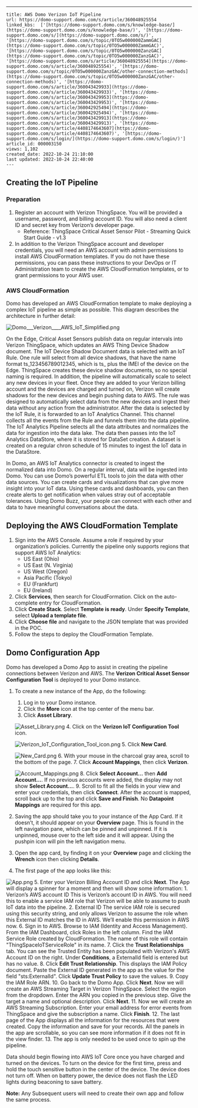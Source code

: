 ---
    title: AWS Domo Verizon IoT Pipeline
    url: https://domo-support.domo.com/s/article/360048925554
    linked_kbs:  ['[https://domo-support.domo.com/s/knowledge-base/](https://domo-support.domo.com/s/knowledge-base/)', '[https://domo-support.domo.com/s/](https://domo-support.domo.com/s/)', '[https://domo-support.domo.com/s/topic/0TO5w000000ZammGAC](https://domo-support.domo.com/s/topic/0TO5w000000ZammGAC)', '[https://domo-support.domo.com/s/topic/0TO5w000000ZanzGAC](https://domo-support.domo.com/s/topic/0TO5w000000ZanzGAC)', '[https://domo-support.domo.com/s/article/360048925554](https://domo-support.domo.com/s/article/360048925554)', '[https://domo-support.domo.com/s/topic/0TO5w000000ZanzGAC/other-connection-methods](https://domo-support.domo.com/s/topic/0TO5w000000ZanzGAC/other-connection-methods)', '[https://domo-support.domo.com/s/article/360043429933](https://domo-support.domo.com/s/article/360043429933)', '[https://domo-support.domo.com/s/article/360043429953](https://domo-support.domo.com/s/article/360043429953)', '[https://domo-support.domo.com/s/article/360042925494](https://domo-support.domo.com/s/article/360042925494)', '[https://domo-support.domo.com/s/article/360043429913](https://domo-support.domo.com/s/article/360043429913)', '[https://domo-support.domo.com/s/article/4408174643607](https://domo-support.domo.com/s/article/4408174643607)', '[https://domo-support.domo.com/s/login/](https://domo-support.domo.com/s/login/)']
    article_id: 000003150
    views: 1,102
    created_date: 2022-10-24 21:10:00
    last updated: 2022-10-24 22:40:00
    ---



Creating the IoT Pipeline
-------------------------


### Preparation


1. Register an account with Verizon ThingSpace. You will be provided a username, password, and billing account ID. You will also need a client ID and secret key from Verizon’s developer page.
	* Reference: ThingSpace Critical Asset Sensor Pilot - Streaming Quick Start Guide - v1.3
2. In addition to the Verizon ThingSpace account and developer credentials, you will need an AWS account with admin permissions to install AWS CloudFormation templates. If you do not have these permissions, you can pass these instructions to your DevOps or IT Administration team to create the AWS CloudFormation templates, or to grant permissions to your AWS user.


### AWS CloudFormation


Domo has developed an AWS CloudFormation template to make deploying a complex IoT pipeline as simple as possible. This diagram describes the architecture in further detail:


![Domo___Verizon____AWS_IoT_Simplified.png](Domo___Verizon____AWS_IoT_Simplified.png)


On the Edge, Critical Asset Sensors publish data on regular intervals into Verizon ThingSpace, which updates an AWS Thing Device Shadow document. The IoT Device Shadow Document data is selected with an IoT Rule. One rule will select from all device shadows, that have the name format ts\_123456789012345, which is ts\_ plus the IMEI of the device on the Edge. ThingSpace creates these device shadow documents, so no special naming is required. In addition, the pipeline will automatically scale to select any new devices in your fleet. Once they are added to your Verizon billing account and the devices are charged and turned on, Verizon will create shadows for the new devices and begin pushing data to AWS. The rule was designed to automatically select data from the new devices and ingest their data without any action from the administrator. After the data is selected by the IoT Rule, it is forwarded to an IoT Analytics Channel. This channel collects all the events from the Rule and funnels them into the data pipeline. The IoT Analytics Pipeline selects all the data attributes and normalizes the data for ingestion into the data lake. The data then passes into the IoT Analytics DataStore, where it is stored for DataSet creation. A dataset is created on a regular chron schedule of 15 minutes to ingest the IoT data in the DataStore.


In Domo, an AWS IoT Analytics connector is created to ingest the normalized data into Domo. On a regular interval, data will be ingested into Domo. You can use Domo’s powerful ETL tools to join the data with other data sources. You can create cards and visualizations that can give more insight into your IoT data. Using these cards and dashboards, you can then create alerts to get notification when values stray out of acceptable tolerances. Using Domo Buzz, your people can connect with each other and data to have meaningful conversations about the data.


Deploying the AWS CloudFormation Template
-----------------------------------------


1. Sign into the AWS Console. Assume a role if required by your organization’s policies. Currently the pipeline only supports regions that support AWS IoT Analytics:
	* US East (Ohio)
	* US East (N. Virginia)
	* US West (Oregon)
	* Asia Pacific (Tokyo)
	* EU (Frankfurt)
	* EU (Ireland)
2. Click **Services**, then search for CloudFormation. Click on the auto-complete entry for CloudFormation.
3. Click **Create Stack**. Select **Template is ready**. Under **Specify Template**, select **Upload a template file**.
4. Click **Choose file** and navigate to the JSON template that was provided in the POC.
5. Follow the steps to deploy the CloudFormation Template.


Domo Configuration App
----------------------


Domo has developed a Domo App to assist in creating the pipeline connections between Verizon and AWS. The **Verizon Critical Asset Sensor Configuration Tool** is deployed to your Domo instance. 


1. To create a new instance of the App, do the following:
	1. Log in to your Domo instance.
	2. Click the **More** icon at the top center of the menu bar.
	3. Click **Asset Library**.  
	   
	 ![Asset_Library.png](Asset_Library.png)
	4. Click on the **Verizon IoT Configuration Tool** icon.  
	   
	 ![Verizon_IoT_Configuration_Tool_icon.png](Verizon_IoT_Configuration_Tool_icon.png)
	5. Click **New Card**.  
	   
	 ![New_Card.png](New_Card.png)
	6. With your mouse in the charcoal gray area, scroll to the bottom of the page.
	7. Click **Account Mappings**, then click **Verizon**.  
	   
	 ![Account_Mappings.png](Account_Mappings.png)
	8. Click **Select Account…** then **Add Account…**. If no previous accounts were added, the display may not show **Select Account…**.
	9. Scroll to fit all the fields in your view and enter your credentials, then click **Connect**. After the account is mapped, scroll back up to the top and click **Save and Finish**. No **Datapoint Mappings** are required for this app.
2. Saving the app should take you to your instance of the App Card. If it doesn’t, it should appear on your **Overview** page. This is found in the left navigation pane, which can be pinned and unpinned. If it is unpinned, mouse over to the left side and it will appear. Using the pushpin icon will pin the left navigation menu.
3. Open the app card, by finding it on your **Overview** page and clicking the **Wrench** icon then clicking **Details**.
4. The first page of the app looks like this:  
   
 ![App.png](App.png)
5. Enter your Verizon Billing Account ID and click **Next**. The App will display a spinner for a moment and then will show some information:
	1. Verizon’s AWS account ID This is Verizon’s account ID in AWS. You will need this to enable a service IAM role that Verizon will be able to assume to push IoT data into the pipeline.
	2. External ID The service IAM role is secured using this security string, and only allows Verizon to assume the role when this External ID matches the ID in AWS. We’ll enable this permission in AWS now.
6. Sign in to AWS. Browse to IAM (Identity and Access Management). From the IAM Dashboard, click Roles in the left column. Find the IAM Service Role created by CloudFormation. The name of this role will contain "ThingSpaceIoTServiceRole" in its name.
7. Click the **Trust Relationships** tab. You can see the Trusted Entity has been populated with Verizon's AWS Account ID on the right. Under **Conditions**, a ExternalId field is entered but has no value.
8. Click **Edit Trust Relationship**. This displays the IAM Policy document. Paste the External ID generated in the app as the value for the field "sts:ExternalId". Click **Update Trust Policy** to save the values.
9. Copy the IAM Role ARN.
10. Go back to the Domo App. Click **Next**. Now we will create an AWS Streaming Target in Verizon ThingSpace. Select the region from the dropdown. Enter the ARN you copied in the previous step. Give the target a name and optional description. Click **Next**.
11. Now we will create an AWS Streaming Subscription. Enter your email address for error events from ThingSpace and give the subscription a name. Click **Finish**.
12. The last page of the App displays all the information for the resources that were created. Copy the information and save for your records. All the panels in the app are scrollable, so you can see more information if it does not fit in the view finder.
13. The app is only needed to be used once to spin up the pipeline.


Data should begin flowing into AWS IoT Core once you have charged and turned on the devices. To turn on the device for the first time, press and hold the touch sensitive button in the center of the device. The device does not turn off. When on battery power, the device does not flash the LED lights during beaconing to save battery.







**Note:** Any Subsequent users will need to create their own app and follow the same process.


